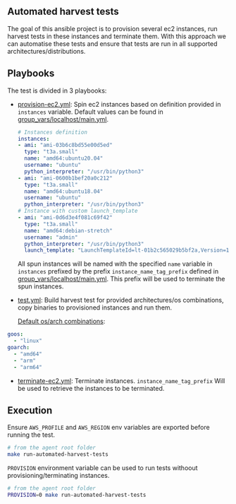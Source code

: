 ## Automated harvest tests

The goal of this ansible project is to provision several ec2 instances, run harvest tests in these instances and terminate them. 
With this approach we can automatise these tests and ensure that tests are run in all supported architectures/distributions.

## Playbooks

The test is divided in 3 playbooks:

* [provision-ec2.yml](provision-ec2.yml): Spin ec2 instances based on definition provided in `instances` variable.
  Default values can be found in [group_vars/localhost/main.yml](group_vars/localhost/main.yml). 
  ```yaml
  # Instances definition
  instances:
  - ami: "ami-03b6c8bd55e00d5ed"
    type: "t3a.small"
    name: "amd64:ubuntu20.04"
    username: "ubuntu"
    python_interpreter: "/usr/bin/python3"
  - ami: "ami-0600b1bef20a0c212"
    type: "t3a.small"
    name: "amd64:ubuntu18.04"
    username: "ubuntu"
    python_interpreter: "/usr/bin/python3"
  # Instance with custom launch_template
  - ami: "ami-0d6d3e4f081c69f42"
    type: "t3a.small"
    name: "amd64:debian-stretch"
    username: "admin"
    python_interpreter: "/usr/bin/python3"
    launch_template: "LaunchTemplateId=lt-01b2c565029b5bf2a,Version=1"
  ```
  All spun instances will be named with the specified `name` variable in `instances` prefixed by the prefix `instance_name_tag_prefix`
  defined in [group_vars/localhost/main.yml](group_vars/localhost/main.yml). This prefix will be used to terminate the 
  spun instances.


* [test.yml](test.yml): Build harvest test for provided architectures/os combinations, copy binaries to
  provisioned instances and run them.
  
  [Default os/arch combinations](roles/build-harvest-tests/vars/main.yml):
```yaml
goos:
  - "linux"
goarch:
  - "amd64"
  - "arm"
  - "arm64"
```


* [terminate-ec2.yml](terminate-ec2.yml): Terminate instances. `instance_name_tag_prefix` Will be used to retrieve the 
  instances to be terminated.
  
## Execution
Ensure `AWS_PROFILE` and `AWS_REGION` env variables are exported before running the test.
```bash 
# from the agent root folder
make run-automated-harvest-tests
```

`PROVISION` environment variable can be used to run tests withoout provisioning/terminating instances.
```bash 
# from the agent root folder
PROVISION=0 make run-automated-harvest-tests
```
